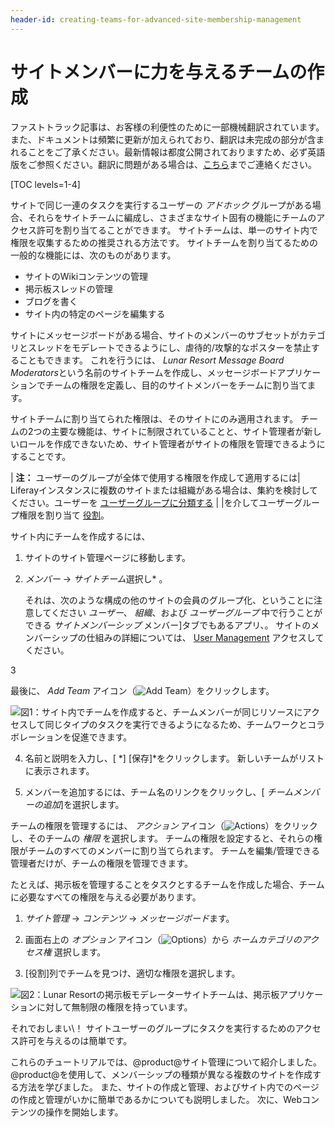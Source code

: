 ```yaml
---
header-id: creating-teams-for-advanced-site-membership-management
---
```


# サイトメンバーに力を与えるチームの作成

<p class="alert alert-info"><span class="wysiwyg-color-blue120">ファストトラック記事は、お客様の利便性のために一部機械翻訳されています。また、ドキュメントは頻繁に更新が加えられており、翻訳は未完成の部分が含まれることをご了承ください。最新情報は都度公開されておりますため、必ず英語版をご参照ください。翻訳に問題がある場合は、<a href="mailto:support-content-jp@liferay.com">こちら</a>までご連絡ください。</span></p>

[TOC levels=1-4]

サイトで同じ一連のタスクを実行するユーザーの *アドホック* グループがある場合、それらをサイトチームに編成し、さまざまなサイト固有の機能にチームのアクセス許可を割り当てることができます。 サイトチームは、単一のサイト内で権限を収集するための推奨される方法です。 サイトチームを割り当てるための一般的な機能には、次のものがあります。

  - サイトのWikiコンテンツの管理
  - 掲示板スレッドの管理
  - ブログを書く
  - サイト内の特定のページを編集する

サイトにメッセージボードがある場合、サイトのメンバーのサブセットがカテゴリとスレッドをモデレートできるようにし、虐待的/攻撃的なポスターを禁止することもできます。 これを行うには、 *Lunar Resort Message Board Moderators*という名前のサイトチームを作成し、メッセージボードアプリケーションでチームの権限を定義し、目的のサイトメンバーをチームに割り当てます。

サイトチームに割り当てられた権限は、そのサイトにのみ適用されます。 チームの2つの主要な機能は、サイトに制限されていることと、サイト管理者が新しいロールを作成できないため、サイト管理者がサイトの権限を管理できるようにすることです。

| **注：** ユーザーのグループが全体で使用する権限を作成して適用するには| Liferayインスタンスに複数のサイトまたは組織がある場合は、集約を検討してください。ユーザーを [ユーザーグループに分類する](/docs/7-1/user/-/knowledge_base/u/user-groups) | |を介してユーザーグループ権限を割り当て [役割](/docs/7-1/user/-/knowledge_base/u/roles-and-permissions)。

サイト内にチームを作成するには、

1.  サイトのサイト管理ページに移動します。

2.  *メンバー* → *サイトチーム*選択し* 。</p>

    それは、次のような構成の他のサイトの会員のグループ化、ということに注意してください *ユーザー*、 *組織*、および *ユーザーグループ* 中で行うことができる *サイトメンバーシップ* メンバー]タブでもあるアプリ、。 サイトのメンバーシップの仕組みの詳細については、 [User Management](/docs/7-1/user/-/knowledge_base/u/managing-users) アクセスしてください。</li>

3

最後に、 *Add Team* アイコン（![Add Team](../../../../images/icon-add.png)）をクリックします。</ol>

![図1：サイト内でチームを作成すると、チームメンバーが同じリソースにアクセスして同じタイプのタスクを実行できるようになるため、チームワークとコラボレーションを促進できます。](../../../../images/creating-a-team.png)

4.  名前と説明を入力し、[ *] [保存]*をクリックします。 新しいチームがリストに表示されます。

5.  メンバーを追加するには、チーム名のリンクをクリックし、[ *チームメンバーの追加*]を選択します。

チームの権限を管理するには、 *アクション* アイコン（![Actions](../../../../images/icon-actions.png)）をクリックし、そのチームの *権限* を選択します。 チームの権限を設定すると、それらの権限がチームのすべてのメンバーに割り当てられます。 チームを編集/管理できる管理者だけが、チームの権限を管理できます。

たとえば、掲示板を管理することをタスクとするチームを作成した場合、チームに必要なすべての権限を与える必要があります。

1.  *サイト管理* → *コンテンツ* → *メッセージボード*ます。

2.  画面右上の *オプション* アイコン（![Options](../../../../images/icon-options.png)）から *ホームカテゴリのアクセス権* 選択します。

3.  [役割]列でチームを見つけ、適切な権限を選択します。

![図2：Lunar Resortの掲示板モデレーターサイトチームは、掲示板アプリケーションに対して無制限の権限を持っています。](../../../../images/site-team-permissions-message-boards.png)

それでおしまい\！ サイトユーザーのグループにタスクを実行するためのアクセス許可を与えるのは簡単です。

これらのチュートリアルでは、@product@サイト管理について紹介しました。 @product@を使用して、メンバーシップの種類が異なる複数のサイトを作成する方法を学びました。 また、サイトの作成と管理、およびサイト内でのページの作成と管理がいかに簡単であるかについても説明しました。 次に、Webコンテンツの操作を開始します。
